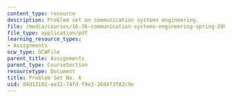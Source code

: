 ```yaml
---
content_type: resource
description: Problem set on communication systems engineering.
file: /media/courses/16-36-communication-systems-engineering-spring-2009/d4d13102ee3274fdf9e316d4f3f82c9e_MIT16_36s09_assn06.pdf
file_type: application/pdf
learning_resource_types:
- Assignments
ocw_type: OCWFile
parent_title: Assignments
parent_type: CourseSection
resourcetype: Document
title: Problem Set No. 6
uid: d4d13102-ee32-74fd-f9e3-16d4f3f82c9e
---
```

